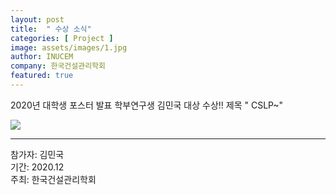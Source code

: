 ```yaml
---
layout: post
title:  " 수상 소식" 
categories: [ Project ] 
image: assets/images/1.jpg
author: INUCEM
company: 한국건설관리학회
featured: true
---
```

2020년 대학생 포스터 발표 학부연구생 김민국 대상 수상!!
제목 " CSLP~"

<img src="{{site.baseurl}}/assets/images/1.jpg">

<hr>
참가자: 김민국<br>
기간: 2020.12<br>
주최: 한국건설관리학회
